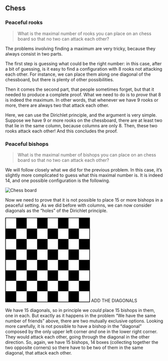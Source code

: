## Chess

### Peaceful rooks

> What is the maximal number of rooks you can place on an chess board so that no two can attack each other?

The problems involving finding a maximum are very tricky, because they always consist in two parts.

The first step is guessing what could be the right number: in this case, after a bit of guessing, is it easy to find a configuration with 8 rooks not attacking each other. For instance, we can place them along one diagonal of the chessboard, but there is plenty of other possibilities.

Then it comes the second part, that people sometimes forget, but that it needed to produce a complete proof. What we need to do is to *prove* that 8 is indeed the maximum. In other words, that whenever we have 9 rooks or more, there are always two that attack each other.

Here, we can use the Dirichlet principle, and the argument is very simple. Suppose we have 9 or more rooks on the chessboard, there are at least two that lie in the same column, because columns are only 8. Then, these two rooks attack each other! And this concludes the proof.

### Peaceful bishops

> What is the maximal number of bishops you can place on an chess board so that no two can attack each other?

We will follow closely what we did for the previous problem. In this case, it’s slightly more complicated to guess what this maximal number is. It is indeed 14, and one possible configuration is the following.

![Chess board](Diagrams/Bishop.png)

Now we need to prove that it is not possible to place 15 or more bishops in a peaceful setting. As we did before with columns, we can now consider diagonals as the “holes” of the Dirichlet principle.

![Chess board](Diagrams/Chess_Board.png) ADD THE DIAGONALS

We have 15 diagonals, so in principle we *could* place 15 bishops in them, one in each. But exactly as it happens in the problem “We have the same number of friends” above, there are two mutually exclusive options. Looking more carefully, it is not possible to have a bishop in the “diagonal” composed by the only upper left corner *and* one in the lower right corner. They would attack each other, going through the diagonal in the other direction. So, again, we have 15 bishops, 14 boxes (collecting together the two opposite corners) so there have to be two of them in the same diagonal, that attack each other.

